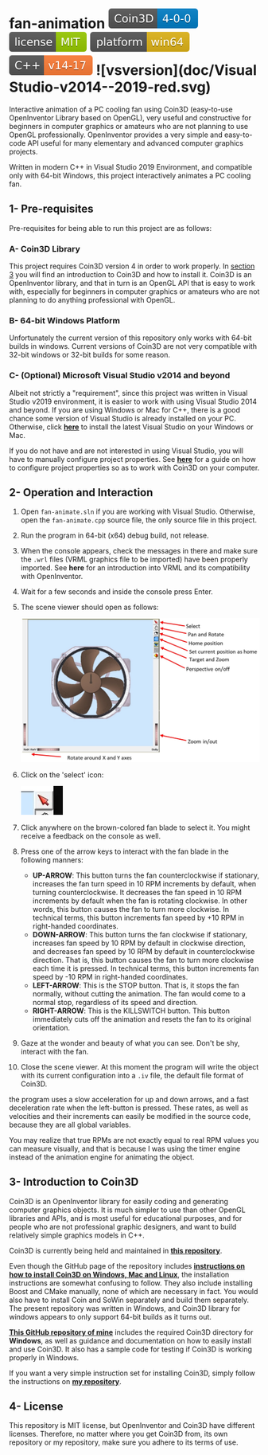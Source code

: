 # fan-animation ![coin3d](doc/Coin3D-4--0--0-blue.svg) ![license](doc/license-MIT-green.svg) ![platform](doc/platform-win64-yellow.svg) ![C++](doc/C++-v14--17-orange.svg) ![vsversion](doc/Visual Studio-v2014--2019-red.svg)

Interactive animation of a PC cooling fan using Coin3D (easy-to-use OpenInventor Library based on OpenGL), very useful and constructive for beginners in computer graphics or amateurs who are not planning to use OpenGL professionally. OpenInventor provides a very simple and easy-to-code API useful for many elementary and advanced computer graphics projects.

Written in modern C++ in Visual Studio 2019 Environment, and compatible only with 64-bit Windows, this project interactively animates a PC cooling fan. 

## 1- Pre-requisites

Pre-requisites for being able to run this project are as follows:

### 	A- Coin3D Library

This project requires Coin3D version 4 in order to work properly. In [section 3](#3--introduction-to-coin3d) you will find an introduction to Coin3D and how to install it. Coin3D is an OpenInventor library, and that in turn is an OpenGL API that is easy to work with, especially for beginners in computer graphics or amateurs who are not planning to do anything professional with OpenGL.

### 	B- 64-bit Windows Platform

Unfortunately the current version of this repository only works with 64-bit builds in windows. Current versions of Coin3D are not very compatible with 32-bit windows or 32-bit builds for some reason.

### 	C- (Optional) Microsoft Visual Studio v2014 and beyond

Albeit not strictly a "requirement", since this project was written in Visual Studio v2019 environment, it is easier to work with using Visual Studio 2014 and beyond. If you are using Windows or Mac for C++, there is a good chance some version of Visual Studio is already installed on your PC. Otherwise, click **[here](https://visualstudio.microsoft.com/)** to install the latest Visual Studio on your Windows or Mac.

If you do not have and are not interested in using Visual Studio, you will have to manually configure project properties. See [**here**](https://github.com/pniaz20/inventor-utils) for a guide on how to configure project properties so as to work with Coin3D on your computer.

## 2- Operation and Interaction

1. Open `fan-animate.sln` if you are working with Visual Studio. Otherwise, open the `fan-animate.cpp` source file, the only source file in this project.

2. Run the program in 64-bit (x64) debug build, not release.

3. When the console appears, check the messages in there and make sure the `.wrl` files (VRML graphics file to be imported) have been properly imported. See **here** for an introduction into VRML and its compatibility with OpenInventor.

4. Wait for a few seconds and inside the console press Enter.

5. The scene viewer should open as follows:

   ![snapshot](doc/help.jpg)

   

6. Click on the 'select' icon:

   ![select](doc/select-button.jpg)

   

7. Click anywhere on the brown-colored fan blade to select it. You might receive a feedback on the console as well.
8. Press one of the arrow keys to interact with the fan blade in the following manners:
   - **UP-ARROW**: This button turns the fan counterclockwise if stationary, increases the fan turn speed in 10 RPM increments by default, when turning counterclockwise. It decreases the fan speed in 10 RPM increments by default when the fan is rotating clockwise. In other words, this button causes the fan to turn more clockwise. In technical terms, this button increments fan speed by +10 RPM in right-handed coordinates.
   - **DOWN-ARROW**: This button turns the fan clockwise if stationary, increases fan speed by 10 RPM by default in clockwise direction, and decreases fan speed by 10 RPM by default in counterclockwise direction. That is, this button causes the fan to turn more clockwise each time it is pressed. In technical terms, this button increments fan speed by -10 RPM in right-handed coordinates.
   - **LEFT-ARROW**: This is the STOP button. That is, it stops the fan normally, without cutting the animation. The fan would come to a normal stop, regardless of its speed and direction.
   - **RIGHT-ARROW**: This is the KILLSWITCH button. This button immediately cuts off the animation and resets the fan to its original orientation.
9. Gaze at the wonder and beauty of what you can see. Don't be shy, interact with the fan.
10. Close the scene viewer. At this moment the program will write the object with its current configuration into a `.iv` file, the default file format of Coin3D.

the program uses a slow acceleration for up and down arrows, and a fast deceleration rate when the left-button is pressed. These rates, as well as velocities and their increments can easily be modified in the source code, because they are all global variables.

You may realize that true RPMs are not exactly equal to real RPM values you can measure visually, and that is because I was using the timer engine instead of the animation engine for animating the object.

## 3- Introduction to Coin3D

Coin3D is an OpenInventor library for easily coding and generating computer graphics objects. It is much simpler to use than other OpenGL libraries and APIs, and is most useful for educational purposes, and for people who are not professional graphic designers, and want to build relatively simple graphics models in C++.

Coin3D is currently being held and maintained in [**this repository**](https://github.com/coin3d).

Even though the GitHub page of the repository includes [**instructions on how to install Coin3D on Windows, Mac and Linux**](https://github.com/coin3d/coin/wiki/BuildWithCMake), the installation instructions are somewhat confusing to follow. They also include installing Boost and CMake manually, none of which are necessary in fact. You would also have to install Coin and SoWin separately and build them separately. The present repository was written in Windows, and Coin3D library for windows appears to only support 64-bit builds as it turns out.

[**This GitHub repository of mine**](https://github.com/pniaz20/inventor-utils) includes the required Coin3D directory for **Windows**, as well as guidance and documentation on how to easily install and use Coin3D. It also has a sample code for testing if Coin3D is working properly in Windows.

If you want a very simple instruction set for installing Coin3D, simply follow the instructions on **[my repository](https://github.com/pniaz20/inventor-utils)**.

## 4- License

This repository is MIT license, but OpenInventor and Coin3D have different licenses. Therefore, no matter where you get Coin3D from, its own repository or my repository, make sure you adhere to its terms of use.